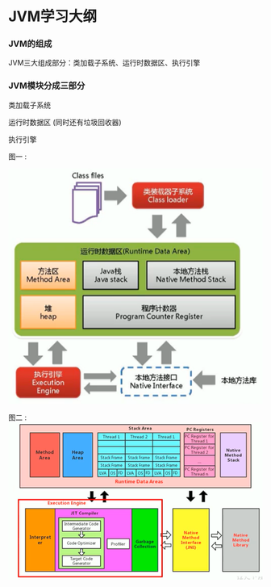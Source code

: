 # JVM学习大纲 <!-- {docsify-ignore-all} -->

### JVM的组成 
JVM三大组成部分：类加载子系统、运行时数据区、执行引擎 

### JVM模块分成三部分

类加载子系统 

运行时数据区 (同时还有垃圾回收器)

执行引擎

图一 : 


![img_3.png](img_3.png)

图二 : 
![img_31.png](img_31.png)
